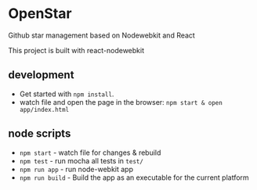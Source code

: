 # OpenStar

Github star management based on Nodewebkit and React

This project is built with react-nodewebkit

## development

* Get started with `npm install`.
* watch file and open the page in the browser: `npm start & open app/index.html`


## node scripts

*  `npm start` - watch file for changes & rebuild
*  `npm test` - run mocha all tests in `test/`
*  `npm run app` - run node-webkit app
*  `npm run build` - Build the app as an executable for the current platform


